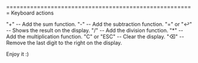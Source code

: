 =======================================================
Keyboard actions

"+" -- Add the sum function.
"-" -- Add the subtraction function.
"=" or "↩" -- Shows the result on the display.
"/" -- Add the division function.
"*" -- Add the multiplication function.
"C" or "ESC" -- Clear the display.
"⌫" -- Remove the last digit to the right on the display.

Enjoy it :)

